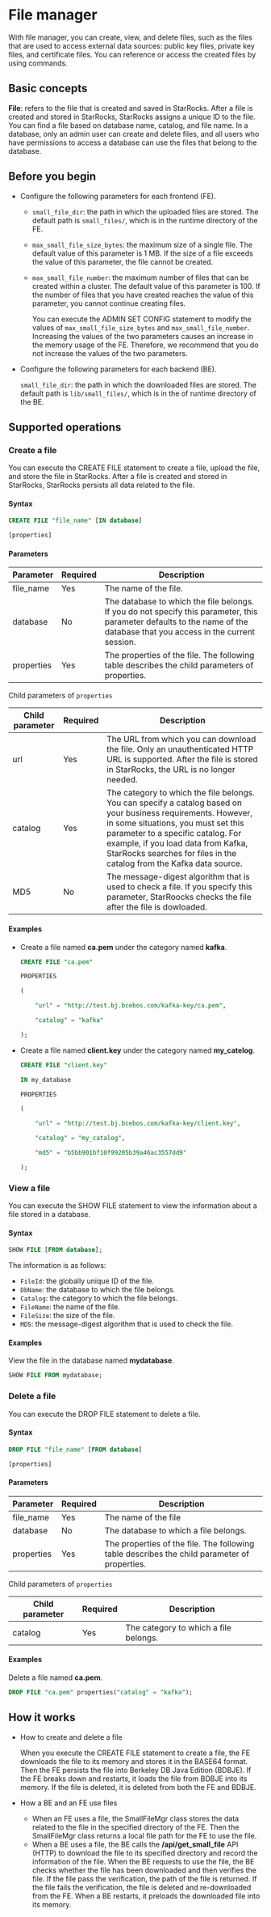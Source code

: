 # File manager

With file manager, you can create, view, and delete files, such as the files that are used to access external data sources: public key files, private key files, and certificate files. You can reference or access the created files by using commands.

## Basic concepts

**File**: refers to the file that is created and saved in StarRocks. After a file is created and stored in StarRocks, StarRocks assigns a unique ID to the file. You can find a file based on database name, catalog, and file name. In a database, only an admin user can create and delete files, and all users who have permissions to access a database can use the files that belong to the database.

## Before you begin

- Configure the following parameters for each frontend (FE).

  - `small_file_dir`: the path in which the uploaded files are stored. The default path is `small_files/`, which is in the runtime directory of the FE.

  - `max_small_file_size_bytes`: the maximum size of a single file. The default value of this parameter is 1 MB. If the size of a file exceeds the value of this parameter, the file cannot be created.

  - `max_small_file_number`: the maximum number of files that can be created within a cluster. The default value of this parameter is 100. If the number of files that you have created reaches the value of this parameter, you cannot continue creating files.

    You can execute the ADMIN SET CONFIG statement to modify the values of `max_small_file_size_bytes` and `max_small_file_number`. Increasing the values of the two parameters causes an increase in the memory usage of the FE. Therefore, we recommend that you do not increase the values of the two parameters.

- Configure the following parameters for each backend (BE).

  `small_file_dir`: the path in which the downloaded files are stored. The default path is `lib/small_files/`, which is in the of runtime directory of the BE.

## Supported operations

### Create a file

You can execute the CREATE FILE statement to create a file, upload the file, and store the file in StarRocks. After a file is created and stored in StarRocks, StarRocks persists all data related to the file.

#### Syntax

```SQL
CREATE FILE "file_name" [IN database]

[properties]
```

#### Parameters

| **Parameter** | **Required** | **Description**                                              |
| ------------- | ------------ | ------------------------------------------------------------ |
| file_name     | Yes          | The name of the file.                                        |
| database      | No           | The database to which the file belongs. If you do not specify this parameter, this parameter defaults to the name of the database that you access in the current session. |
| properties    | Yes          | The properties of the file. The following table describes the child parameters of properties. |

Child parameters of `properties`

| **Child parameter** | **Required** | **Description**                                              |
| ------------------- | ------------ | ------------------------------------------------------------ |
| url                 | Yes          | The URL from which you can download the file. Only an unauthenticated HTTP URL is supported. After the file is stored in StarRocks, the URL is no longer needed. |
| catalog             | Yes          | The category to which the file belongs. You can specify a catalog based on your business requirements. However, in some situations, you must set this parameter to a specific catalog. For example, if you load data from Kafka, StarRocks searches for files in the catalog from the Kafka data source. |
| MD5                 | No           | The message-digest algorithm that is used to check a file. If you specify this parameter, StarRoocks checks the file after the file is dowloaded. |

#### Examples

- Create a file named **ca.pem** under the category named **kafka**.

  ```SQL
  CREATE FILE "ca.pem"

  PROPERTIES

  (

      "url" = "http://test.bj.bcebos.com/kafka-key/ca.pem",

      "catalog" = "kafka"

  );
  ```

- Create a file named **client.key** under the category named **my_catelog**.

  ```SQL
  CREATE FILE "client.key"

  IN my_database

  PROPERTIES

  (

      "url" = "http://test.bj.bcebos.com/kafka-key/client.key",

      "catalog" = "my_catalog",

      "md5" = "b5bb901bf10f99205b39a46ac3557dd9"

  );
  ```

### View a file

You can execute the SHOW FILE statement to view the information about a file stored in a database.

#### Syntax

```SQL
SHOW FILE [FROM database];
```

The information is as follows:

- `FileId`: the globally unique ID of the file.
- `DbName`: the database to which the file belongs.
- `Catalog`: the category to which the file belongs.
- `FileName`: the name of the file.
- `FileSize`: the size of the file.
- `MD5`: the message-digest algorithm that is used to check the file.

#### Examples

View the file in the database named **mydatabase**.

```SQL
SHOW FILE FROM mydatabase;
```

### Delete a file

You can execute the DROP FILE statement to delete a file.

#### Syntax

```SQL
DROP FILE "file_name" [FROM database]

[properties]
```

#### Parameters

| **Parameter** | **Required** | **Description**                                              |
| ------------- | ------------ | ------------------------------------------------------------ |
| file_name     | Yes          | The name of the file                                         |
| database      | No           | The database to which a file belongs.                        |
| properties    | Yes          | The properties of the file. The following table describes the child parameter of properties. |

Child parameters of `properties`

| **Child parameter** | **Required** | **Description**                       |
| ------------------- | ------------ | ------------------------------------- |
| catalog             | Yes          | The category to which a file belongs. |

#### Examples

Delete a file named **ca.pem**.

```SQL
DROP FILE "ca.pem" properties("catalog" = "kafka");
```

## How it works

- How to create and delete a file

  When you execute the CREATE FILE statement to create a file, the FE downloads the file to its memory and stores it in the BASE64 format. Then the FE persists the file into Berkeley DB Java Edition (BDBJE). If the FE breaks down and restarts, it loads the file from BDBJE into its memory. If the file is deleted, it is deleted from both the FE and BDBJE.

- How a BE and an FE use files
  - When an FE uses a file, the SmallFileMgr class stores the data related to the file in the specified directory of the FE. Then the SmallFileMgr class returns a local file path for the FE to use the file.
  - When a BE uses a file, the BE calls the **/api/get_small_file** API (HTTP) to download the file to its specified directory and record the information of the file. When the BE requests to use the file, the BE checks whether the file has been downloaded and then verifies the file. If the file pass the verification, the path of the file is returned. If the file fails the verification, the file is deleted and re-downloaded from the FE. When a BE restarts, it preloads the downloaded file into its memory.
  
